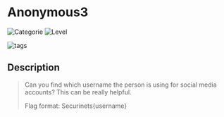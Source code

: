 # Anonymous3
![Categorie](https://img.shields.io/badge/Category-OSINT-red?style=for-the-badge) ![Level](https://img.shields.io/badge/Difficulty-Easy-green?style=for-the-badge)

![tags](https://img.shields.io/badge/Tag-People%20search-blue)

## Description
>Can you find which username the person is using for social media accounts? This can be really helpful.
>
>Flag format: Securinets{username}
